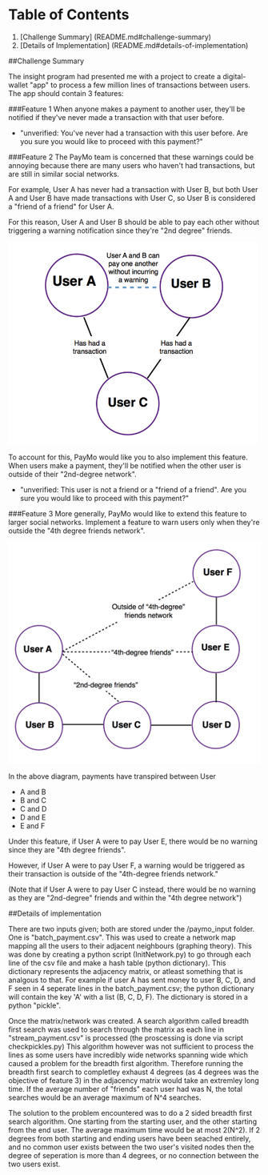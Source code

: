 # Table of Contents

1. [Challenge Summary] (README.md#challenge-summary)
2. [Details of Implementation] (README.md#details-of-implementation)


##Challenge Summary

The insight program had presented me with a project to create a digital-wallet "app" to process a few million lines of transactions between users. The app should contain 3 features:

###Feature 1
When anyone makes a payment to another user, they'll be notified if they've never made a transaction with that user before.

* "unverified: You've never had a transaction with this user before. Are you sure you would like to proceed with this payment?"

###Feature 2
The PayMo team is concerned that these warnings could be annoying because there are many users who haven't had transactions, but are still in similar social networks. 

For example, User A has never had a transaction with User B, but both User A and User B have made transactions with User C, so User B is considered a "friend of a friend" for User A.

For this reason, User A and User B should be able to pay each other without triggering a warning notification since they're "2nd degree" friends. 

<img src="./digital-wallet-master/images/friend-of-a-friend1.png" width="500">

To account for this, PayMo would like you to also implement this feature. When users make a payment, they'll be notified when the other user is outside of their "2nd-degree network".

* "unverified: This user is not a friend or a "friend of a friend". Are you sure you would like to proceed with this payment?"


###Feature 3
More generally, PayMo would like to extend this feature to larger social networks. Implement a feature to warn users only when they're outside the "4th degree friends network".

<img src="./digital-wallet-master/images/fourth-degree-friends2.png" width="600">

In the above diagram, payments have transpired between User

* A and B 
* B and C 
* C and D 
* D and E 
* E and F

Under this feature, if User A were to pay User E, there would be no warning since they are "4th degree friends". 

However, if User A were to pay User F, a warning would be triggered as their transaction is outside of the "4th-degree friends network."

(Note that if User A were to pay User C instead, there would be no warning as they are "2nd-degree" friends and within the "4th degree network") 


##Details of implementation


There are two inputs given; both are stored under the /paymo_input folder. One is "batch_payment.csv". This was used to create a network map mapping all the users to their adjacent neighbours (graphing theory). This was done by creating a python script (InitNetwork.py) to go through each line of the csv file and make a hash table (python dictionary). This dictionary represents the adjacency matrix, or atleast something that is analgous to that. For example if user A has sent money to user B, C, D, and F seen in 4 seperate lines in the batch_payment.csv; the python dictionary will contain the key 'A' with a list (B, C, D, F). The dictionary is stored in a python "pickle".

Once the matrix/network was created. A search algorithm called breadth first search was used to search through the matrix as each line in "stream_payment.csv" is processed (the proscessing is done via script checkpickles.py) This algorithm however was not sufficient to process the lines as some users have incredibly wide networks spanning wide which caused a problem for the breadth first algorithm. Therefore running the breadth first search to completley exhaust 4 degrees (as 4 degrees was the objective of feature 3) in the adjacency matrix would take an extremley long time. If the average number of "friends" each user had was N, the total searches would be an average maximum of N^4 searches. 

The solution to the problem encountered was to do a 2 sided breadth first search algorithm. One starting from the starting user, and the other starting from the end user. The average maximum time would be at most 2(N^2). If 2 degrees from both starting and ending users have been seached entirely, and no common user exists between the two user's visited nodes then the degree of seperation is more than 4 degrees, or no connection between the two users exist. 

